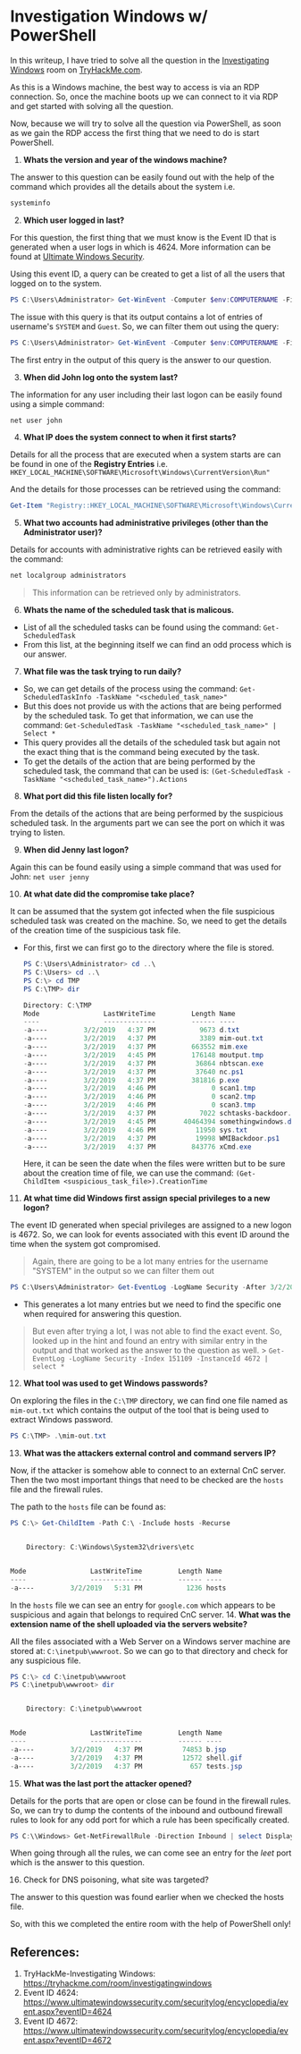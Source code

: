 # Investigation Windows w/ PowerShell

In this writeup, I have tried to solve all the question in the [Investigating Windows](https://tryhackme.com/room/investigatingwindows) room on [TryHackMe.com](tryhackme.com).

As this is a Windows machine, the best way to access is via an RDP connection. So, once the machine boots up we can connect to it via RDP and get started with solving all the question.

Now, because we will try to solve all the question via PowerShell, as soon as we gain the RDP access the first thing that we need to do is start PowerShell.

1. **Whats the version and year of the windows machine?**

The answer to this question can be easily found out with the help of the command which provides all the details about the system i.e.
```powershell
systeminfo
```

2. **Which user logged in last?**

For this question, the first thing that we must know is the Event ID that is generated when a user logs in which is 4624. More information can be found at [Ultimate Windows Security](https://www.ultimatewindowssecurity.com/securitylog/encyclopedia/event.aspx?eventID=4624).

Using this event ID, a query can be created to get a list of all the users that logged on to the system.

```powershell
PS C:\Users\Administrator> Get-WinEvent -Computer $env:COMPUTERNAME -FilterHashtable @{Logname='Security';ID=4624} | select @{N='User'; E={$_.Properties[1].Value}}, TimeCreated
```

The issue with this query is that its output contains a lot of entries of username's `SYSTEM` and `Guest`. So, we can filter them out using the query:

```powershell
PS C:\Users\Administrator> Get-WinEvent -Computer $env:COMPUTERNAME -FilterHashtable @{Logname='Security';ID=4672} | where {$_.Properties[1].Value -notmatch "SYSTEM|Guest"} | select @{N='User'; E={$_.Properties[1].Value}}, TimeCreated
```

The first entry in the output of this query is the answer to our question.

3. **When did John log onto the system last?**

The information for any user including their last logon can be easily found using a simple command:
```powershell
net user john
```

4. **What IP does the system connect to when it first starts?**

Details for all the process that are executed when a system starts are can be found in one of the **Registry Entries** i.e. `HKEY_LOCAL_MACHINE\SOFTWARE\Microsoft\Windows\CurrentVersion\Run"`

And the details for those processes can be retrieved using the command:
```powershell
Get-Item "Registry::HKEY_LOCAL_MACHINE\SOFTWARE\Microsoft\Windows\CurrentVersion\Run"
```

5. **What two accounts had administrative privileges (other than the Administrator user)?**

Details for accounts with administrative rights can be retrieved easily with the command:
```powershell
net localgroup administrators
```

> This information can be retrieved only by administrators.

6. **Whats the name of the scheduled task that is malicous.**

- List of all the scheduled tasks can be found using the command: `Get-ScheduledTask`
- From this list, at the beginning itself we can find an odd process which is our answer.

7. **What file was the task trying to run daily?**

-   So, we can get details of the process using the command: `Get-ScheduledTaskInfo -TaskName "<scheduled_task_name>"`
- But this does not provide us with the actions that are being performed by the scheduled task. To get that information, we can use the command: `Get-ScheduledTask -TaskName "<scheduled_task_name>" | Select *`
- This query provides all the details of the scheduled task but again not the exact thing that is the command being executed by the task.
- To get the details of the action that are being performed by the scheduled task, the command that can be used is: `(Get-ScheduledTask -TaskName "<scheduled_task_name>").Actions`

8. **What port did this file listen locally for?**

From the details of the actions that are being performed by the suspicious scheduled task. In the arguments part we can see the port on which it was trying to listen.

9. **When did Jenny last logon?**

Again this can be found easily using a simple command that was used for John: `net user jenny`

10. **At what date did the compromise take place?**

It can be assumed that the system got infected when the file suspicious scheduled task was created on the machine. So, we need to get the details of the creation time of the suspicious task file.
- For this, first we can first go to the directory where the file is stored.
	```powershell
	PS C:\Users\Administrator> cd ..\
	PS C:\Users> cd ..\
	PS C:\> cd TMP
	PS C:\TMP> dir
	
	Directory: C:\TMP
	Mode                LastWriteTime         Length Name
	----                -------------         ------ ----
	-a----         3/2/2019   4:37 PM           9673 d.txt
	-a----         3/2/2019   4:37 PM           3389 mim-out.txt
	-a----         3/2/2019   4:37 PM         663552 mim.exe
	-a----         3/2/2019   4:45 PM         176148 moutput.tmp
	-a----         3/2/2019   4:37 PM          36864 nbtscan.exe
	-a----         3/2/2019   4:37 PM          37640 nc.ps1
	-a----         3/2/2019   4:37 PM         381816 p.exe
	-a----         3/2/2019   4:46 PM              0 scan1.tmp
	-a----         3/2/2019   4:46 PM              0 scan2.tmp
	-a----         3/2/2019   4:46 PM              0 scan3.tmp
	-a----         3/2/2019   4:37 PM           7022 schtasks-backdoor.ps1
	-a----         3/2/2019   4:45 PM       40464394 somethingwindows.dmp
	-a----         3/2/2019   4:46 PM          11950 sys.txt
	-a----         3/2/2019   4:37 PM          19998 WMIBackdoor.ps1
	-a----         3/2/2019   4:37 PM         843776 xCmd.exe
	```
	
	Here, it can be seen the date when the files were written but to be sure about the creation time of file, we can use the command: `(Get-ChildItem <suspicious_task_file>).CreationTime`

11. **At what time did Windows first assign special privileges to a new logon?**

The event ID generated when special privileges are assigned to a new logon is 4672. So, we can look for events associated with this event ID around the time when the system got compromised.

> Again, there are going to be a lot many entries for the username "SYSTEM" in the output so we can filter them out
```powershell
PS C:\Users\Administrator> Get-EventLog -LogName Security -After 3/2/2019 -InstanceId 4672 | where {$_.Message -notmatch "SYSTEM"} | select *
```
- This generates a lot many entries but we need to find the specific one when required for answering this question. 

> But even after trying a lot, I was not able to find the exact event. So, looked up in the hint and found an entry with similar entry in the output and that worked as the answer to the question as well.
	> `Get-EventLog -LogName Security -Index 151109 -InstanceId 4672 | select *`

12. **What tool was used to get Windows passwords?**

On exploring the files in the `C:\TMP` directory, we can find one file named as `mim-out.txt` which contains the output of the tool that is being used to extract Windows password.
```powershell
PS C:\TMP> .\mim-out.txt
```
13. **What was the attackers external control and command servers IP?**

Now, if the attacker is somehow able to connect to an external CnC server. Then the two most important things that need to be checked are the `hosts` file and the firewall rules.

The path to the `hosts` file can be found as:
```powershell
PS C:\> Get-ChildItem -Path C:\ -Include hosts -Recurse


    Directory: C:\Windows\System32\drivers\etc


Mode                LastWriteTime         Length Name
----                -------------         ------ ----
-a----         3/2/2019   5:31 PM           1236 hosts
```

In the `hosts` file we can see an entry for `google.com` which appears to be suspicious and again that belongs to required CnC server.
14. **What was the extension name of the shell uploaded via the servers website?**

All the files associated with  a Web Server on a Windows server machine are stored at: `C:\inetpub\wwwroot`. So we can go to that directory and check for any suspicious file.

```powershell
PS C:\> cd C:\inetpub\wwwroot
PS C:\inetpub\wwwroot> dir


    Directory: C:\inetpub\wwwroot


Mode                LastWriteTime         Length Name
----                -------------         ------ ----
-a----         3/2/2019   4:37 PM          74853 b.jsp
-a----         3/2/2019   4:37 PM          12572 shell.gif
-a----         3/2/2019   4:37 PM            657 tests.jsp
```

15. **What was the last port the attacker opened?**

Details for the ports that are open or close can be found in the firewall rules. So, we can try to dump the contents of the inbound and outbound firewall rules to look for any odd port for which a rule has been specifically created.
```powershell
PS C:\\Windows> Get-NetFirewallRule -Direction Inbound | select DisplayName, DisplayGroup, @{Name='LocalPort';Expression={($PSItem | Get-NetFirewallPortFilter).LocalPort}}
```

When going through all the rules, we can come see an entry for the *leet* port which is the answer to this question.

16. Check for DNS poisoning, what site was targeted?

The answer to this question was found earlier when we checked the hosts file.

So, with this we completed the entire room with the help of PowerShell only!

## References:

1. TryHackMe-Investigating Windows: https://tryhackme.com/room/investigatingwindows
2. Event ID 4624: https://www.ultimatewindowssecurity.com/securitylog/encyclopedia/event.aspx?eventID=4624
3. Event ID 4672: https://www.ultimatewindowssecurity.com/securitylog/encyclopedia/event.aspx?eventID=4672